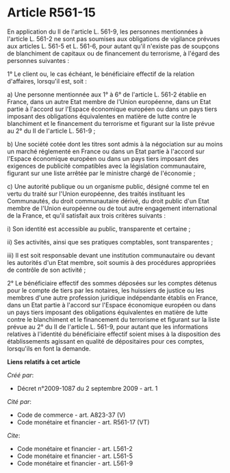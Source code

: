 # Article R561-15

En application du II de l'article L. 561-9, les personnes mentionnées à l'article L. 561-2 ne sont pas soumises aux
obligations de vigilance prévues aux articles L. 561-5 et L. 561-6, pour autant qu'il n'existe pas de soupçons de blanchiment
de capitaux ou de financement du terrorisme, à l'égard des personnes suivantes :

1° Le client ou, le cas échéant, le bénéficiaire effectif de la relation d'affaires, lorsqu'il est, soit :

a) Une personne mentionnée aux 1° à 6° de l'article L. 561-2 établie en France, dans un autre Etat membre de l'Union
européenne, dans un Etat partie à l'accord sur l'Espace économique européen ou dans un pays tiers imposant des obligations
équivalentes en matière de lutte contre le blanchiment et le financement du terrorisme et figurant sur la liste prévue au 2°
du II de l'article L. 561-9 ;

b) Une société cotée dont les titres sont admis à la négociation sur au moins un marché réglementé en France ou dans un Etat
partie à l'accord sur l'Espace économique européen ou dans un pays tiers imposant des exigences de publicité compatibles avec
la législation communautaire, figurant sur une liste arrêtée par le ministre chargé de l'économie ;

c) Une autorité publique ou un organisme public, désigné comme tel en vertu du traité sur l'Union européenne, des traités
instituant les Communautés, du droit communautaire dérivé, du droit public d'un Etat membre de l'Union européenne ou de tout
autre engagement international de la France, et qu'il satisfait aux trois critères suivants :

i) Son identité est accessible au public, transparente et certaine ;

ii) Ses activités, ainsi que ses pratiques comptables, sont transparentes ;

iii) Il est soit responsable devant une institution communautaire ou devant les autorités d'un Etat membre, soit soumis à des
procédures appropriées de contrôle de son activité ;

2° Le bénéficiaire effectif des sommes déposées sur les comptes détenus pour le compte de tiers par les notaires, les
huissiers de justice ou les membres d'une autre profession juridique indépendante établis en France, dans un Etat partie à
l'accord sur l'Espace économique européen ou dans un pays tiers imposant des obligations équivalentes en matière de lutte
contre le blanchiment et le financement du terrorisme et figurant sur la liste prévue au 2° du II de l'article L. 561-9, pour
autant que les informations relatives à l'identité du bénéficiaire effectif soient mises à la disposition des établissements
agissant en qualité de dépositaires pour ces comptes, lorsqu'ils en font la demande.

**Liens relatifs à cet article**

_Créé par_:

  - Décret n°2009-1087 du 2 septembre 2009 - art. 1

_Cité par_:

  - Code de commerce - art. A823-37 (V)
  - Code monétaire et financier - art. R561-17 (VT)

_Cite_:

  - Code monétaire et financier - art. L561-2
  - Code monétaire et financier - art. L561-5
  - Code monétaire et financier - art. L561-9
